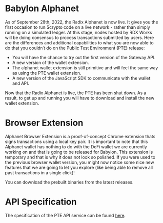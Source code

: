 # Babylon Alphanet

As of September 28th, 2022, the Radix Alphanet is now live. It gives you the first occasion to run Scrypto code on a live network - rather than simply running on a simulated ledger. At this stage, nodes hosted by RDX Works will be doing consensus to process transactions submitted by users. Here are the differences and additional capabilities to what you are now able to do that you couldn’t do on the Public Test Environment (PTE) release:

* You will have the chance to try out the first version of the Gateway API. 
* A new version of the wallet extension.
* The alphanet wallet extension is still primitive and will feel the same way as using the PTE wallet extension.
* A new version of the JavaScript SDK to communicate with the wallet and API.

Now that the Radix Alphanet is live, the PTE has been shut down. As a result, to get up and running you will have to download and install the new wallet extension. 


# Browser Extension
Alphanet Browser Extension is a proof-of-concept Chrome extension thats signs transactions using a local key pair. It is important to note that this Alphanet wallet has nothing to do with the DeFi wallet we are currently working on and that is going to be released for Babylon. This extension is temporary and that is why it does not look so polished. If you were used to the previous browser wallet version, you might now notice some nice new features that we are going to let you explore (like being able to remove all past transactions in a single click)!


You can download the prebuilt binaries from the latest releases.

# API Specification
The specification of the PTE API service can be found [here](https://github.com/radixdlt/babylon-alphanet/blob/main/gateway-api-v0/gateway-api-v0-schema.yaml).

